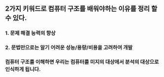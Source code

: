 ## 2가지 키워드로 컴퓨터 구조를 배워야하는 이유를 정리 할 수 있다.
### 1. 문제 해결 능력의 향상
### 2. 문법만으로는 알기 어려운 성능/용량/비용을 고려하여 개발

### 컴퓨터 구조를 이해하면 우리는 컴퓨터를 미지의 대상에서 분석의 대상으로 인식하게 됩니다.